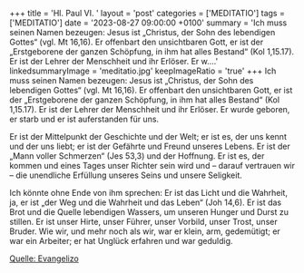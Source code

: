 +++
title = 'Hl. Paul VI.  '
layout = 'post'
categories = ['MEDITATIO']
tags = ['MEDITATIO']
date = '2023-08-27 09:00:00 +0100'
summary = 'Ich muss seinen Namen bezeugen: Jesus ist „Christus, der Sohn des lebendigen Gottes“ (vgl. Mt 16,16). Er offenbart den unsichtbaren Gott, er ist der „Erstgeborene der ganzen Schöpfung, in ihm hat alles Bestand“ (Kol 1,15.17). Er ist der Lehrer der Menschheit und ihr Erlöser. Er w....'
linkedsummaryImage = 'meditatio.jpg'
keepImageRatio = 'true'
+++
Ich muss seinen Namen bezeugen: Jesus ist „Christus, der Sohn des lebendigen Gottes“ (vgl. Mt 16,16). Er offenbart den unsichtbaren Gott, er ist der „Erstgeborene der ganzen Schöpfung, in ihm hat alles Bestand“ (Kol 1,15.17). Er ist der Lehrer der Menschheit und ihr Erlöser. Er wurde geboren, er starb und er ist auferstanden für uns.<!--more--> 

Er ist der Mittelpunkt der Geschichte und der Welt; er ist es, der uns kennt und der uns liebt; er ist der Gefährte und Freund unseres Lebens. Er ist der „Mann voller Schmerzen“ (Jes 53,3) und der Hoffnung. Er ist es, der kommen und eines Tages unser Richter sein wird und – darauf vertrauen wir – die unendliche Erfüllung unseres Seins und unsere Seligkeit.

Ich könnte ohne Ende von ihm sprechen: Er ist das Licht und die Wahrheit, ja, er ist „der Weg und die Wahrheit und das Leben“ (Joh 14,6). Er ist das Brot und die Quelle lebendigen Wassers, um unseren Hunger und Durst zu stillen. Er ist unser Hirte, unser Führer, unser Vorbild, unser Trost, unser Bruder. Wie wir, und mehr noch als wir, war er klein, arm, gedemütigt; er war ein Arbeiter; er hat Unglück erfahren und war geduldig.


[Quelle: Evangelizo](https://evangeliumtagfuertag.org/DE/gospel)
